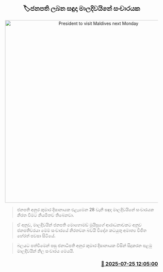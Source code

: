 <p align='center'><b><h2 align='center' title='President to visit Maldives next Monday'>🏷ජනපති ලබන සඳුදා මාලදිවයිනේ සංචාරයක</h2></b></p>
<p align='center'><img src='https://helakuru.sgp1.cdn.digitaloceanspaces.com/esana/images/lib/anura-president-new-thumb.jpg' width='600' alt='President to visit Maldives next Monday'></p>

> ජනපති අනුර කුමාර දිසානායක එළැඹෙන 28 වැනි සඳුදා මාලදිවයිනේ සංචාරයක නිරත වීමට නියමිතව තිබෙනවා.

> ඒ අනුව, මාලදිවයින් ජනපති මොහොමඩ් මුයිසුගේ ආරාධනාවකට අනුව ජනපතිවරයා මෙම සංචාරයේ නිරතවන බවයි විදේශ කටයුතු අමාත්‍ය විජිත හේරත් පවසා සිටියේ.

> බලයට පත්වීමෙන් පසු ජනාධිපති අනුර කුමාර දිසානායක විසින් සිදුකරන පළමු මාලදිවයින් නිල සංචාරය මෙයයි.



<h3 align='right'><a href='https://www.helakuru.lk/esana/p/112158/'>📅 2025-07-25 12:05:00</a></h3>
